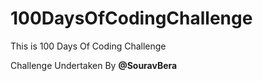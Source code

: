 # 100DaysOfCodingChallenge
This is 100 Days Of Coding Challenge 

Challenge Undertaken By **@SouravBera**
